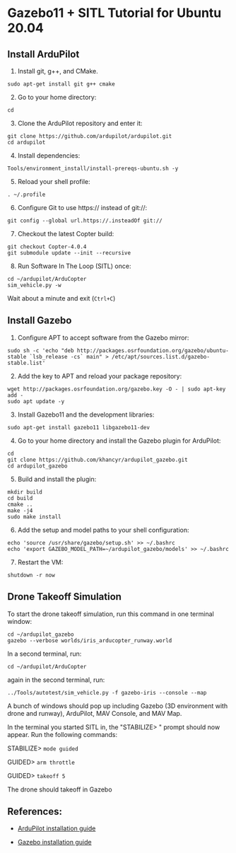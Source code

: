 # Gazebo11 + SITL Tutorial for Ubuntu 20.04

## Install ArduPilot

1. Install git, g++, and CMake. 

```
sudo apt-get install git g++ cmake
```

2. Go to your home directory: 

```
cd
```

3. Clone the ArduPilot repository and enter it:

```
git clone https://github.com/ardupilot/ardupilot.git
cd ardupilot
```

4. Install dependencies: 

```
Tools/environment_install/install-prereqs-ubuntu.sh -y
```

5. Reload your shell profile:

```
. ~/.profile
```

6. Configure Git to use https:// instead of git://: 

```
git config --global url.https://.insteadOf git://
```

7. Checkout the latest Copter build: 

```
git checkout Copter-4.0.4
git submodule update --init --recursive
```

8. Run Software In The Loop (SITL) once: 

```
cd ~/ardupilot/ArduCopter
sim_vehicle.py -w
```

Wait about a minute and exit (`Ctrl+C`)

## Install Gazebo

1. Configure APT to accept software from the Gazebo mirror:

```
sudo sh -c 'echo "deb http://packages.osrfoundation.org/gazebo/ubuntu-stable `lsb_release -cs` main" > /etc/apt/sources.list.d/gazebo-stable.list'
```

2. Add the key to APT and reload your package repository:

```
wget http://packages.osrfoundation.org/gazebo.key -O - | sudo apt-key add -
sudo apt update -y
```

3. Install Gazebo11 and the development libraries:

```
sudo apt-get install gazebo11 libgazebo11-dev
```

4. Go to your home directory and install the Gazebo plugin for ArduPilot:

```
cd
git clone https://github.com/khancyr/ardupilot_gazebo.git
cd ardupilot_gazebo
```

5. Build and install the plugin:

```
mkdir build
cd build
cmake ..
make -j4
sudo make install
```

6. Add the setup and model paths to your shell configuration:

```
echo 'source /usr/share/gazebo/setup.sh' >> ~/.bashrc
echo 'export GAZEBO_MODEL_PATH=~/ardupilot_gazebo/models' >> ~/.bashrc
```

7. Restart the VM: 

```
shutdown -r now
```

## Drone Takeoff Simulation

To start the drone takeoff simulation, run this command in one terminal window: 

```
cd ~/ardupilot_gazebo
gazebo --verbose worlds/iris_arducopter_runway.world
```

In a second terminal, run: 

```
cd ~/ardupilot/ArduCopter
```

again in the second terminal, run: 

```
../Tools/autotest/sim_vehicle.py -f gazebo-iris --console --map
```

A bunch of windows should pop up including Gazebo (3D environment with drone and runway), ArduPilot, MAV Console, and MAV Map. 

In the terminal you started SITL in, the "STABILIZE> " prompt should now appear. 
Run the following commands: 

STABILIZE> `mode guided`

GUIDED> `arm throttle`

GUIDED> `takeoff 5`

The drone should takeoff in Gazebo

## References: 

- [ArduPilot installation guide](https://github.com/Intelligent-Quads/iq_tutorials/blob/master/docs/Installing_Ardupilot_20_04.md)

- [Gazebo installation guide](https://github.com/Intelligent-Quads/iq_tutorials/blob/master/docs/installing_gazebo_arduplugin.md)